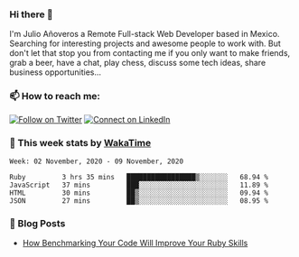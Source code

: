 ### Hi there 👋

I'm Julio Añoveros a Remote Full-stack Web Developer based in Mexico. Searching for interesting projects and awesome people to work with. But don't let that stop you from contacting me if you only want to make friends, grab a beer, have a chat, play chess, discuss some tech ideas, share business opportunities... 

### :mailbox: How to reach me:

[![Follow on Twitter](https://img.shields.io/badge/--twitter?label=Twitter&logo=Twitter&style=social)](https://twitter.com/AnoverosJulio) [![Connect on LinkedIn](https://img.shields.io/badge/--linkedin?label=LinkedIn&logo=LinkedIn&style=social)](https://www.linkedin.com/in/jubaan)

### :construction_worker: This week stats by [WakaTime]('https://wakatime.com')
<!--START_SECTION:waka-->
```text
Week: 02 November, 2020 - 09 November, 2020

Ruby         3 hrs 35 mins   █████████████████▒░░░░░░░   68.94 % 
JavaScript   37 mins         ███░░░░░░░░░░░░░░░░░░░░░░   11.89 % 
HTML         30 mins         ██▒░░░░░░░░░░░░░░░░░░░░░░   09.94 % 
JSON         27 mins         ██▒░░░░░░░░░░░░░░░░░░░░░░   08.95 % 
```
<!--END_SECTION:waka-->

### :newspaper: Blog Posts
<!-- BLOG-POST-LIST:START -->
- [How Benchmarking Your Code Will Improve Your Ruby Skills](https://dev.to/jubaan/how-benchmarking-your-code-will-improve-your-ruby-skills-2m83)
<!-- BLOG-POST-LIST:END -->


